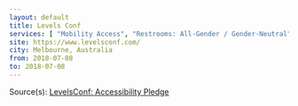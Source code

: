 ```yaml
---
layout: default
title: Levels Conf
services: [ "Mobility Access", "Restrooms: All-Gender / Gender-Neutral", "Code of Conduct", "Nursing / Pumping Room", "Dietary Accommodation", "Quiet/Rest Area", "Reserved Seating Near Stage" ]
site: https://www.levelsconf.com/
city: Melbourne, Australia
from: 2018-07-08
to: 2018-07-08
---
```


Source(s): [LevelsConf: Accessibility Pledge](http://www.levelsconf.com/accessibility.html)
